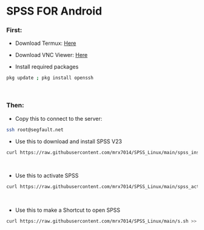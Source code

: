 # SPSS FOR Android

### First:

- Download Termux: <a href="https://github.com/termux/termux-app/releases/download/v0.118.0/termux-app_v0.118.0+github-debug_universal.apk">Here</a>

- Download VNC Viewer: <a href="https://play.google.com/store/apps/details?id=com.realvnc.viewer.android">Here</a>

- Install required packages

```sh
pkg update ; pkg install openssh
```

<br>

### Then:

- Copy this to connect to the server:

```sh
ssh root@segfault.net
```

- Use this to download and install SPSS V23

```sh
curl https://raw.githubusercontent.com/mrx7014/SPSS_Linux/main/spss_installer.sh >> spss_installer.sh ; chmod +x spss_installer.sh ; ./spss_installer.sh
```

<br>

- Use this to activate SPSS

```sh
curl https://raw.githubusercontent.com/mrx7014/SPSS_Linux/main/spss_activator.sh >> spss_activator.sh ; chmod +x spss_activator.sh ; ./spss_activator.sh
```

<br>

- Use this to make a Shortcut to open SPSS

```sh
curl https://raw.githubusercontent.com/mrx7014/SPSS_Linux/main/s.sh >> s.sh ; chmod +x s.sh ; ./s.sh
```
